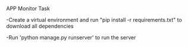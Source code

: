APP Monitor Task

-Create a virtual environment and run "pip install -r requirements.txt" to download all dependencies

-Run 'python manage.py runserver' to run the server
